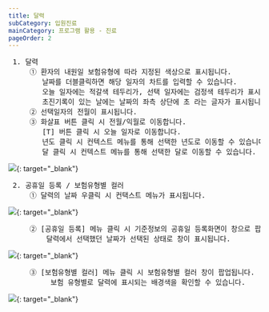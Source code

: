 ```yaml
---
title: 달력
subCategory: 입원진료
mainCategory: 프로그램 활용 - 진료
pageOrder: 2
---
```

<pre>
 <t2><bold>1. 달력 </bold></t2>
     ① 환자의 내원일 보험유형에 따라 지정된 색상으로 표시됩니다. 
        날짜를 더블클릭하면 해당 일자의 차트를 입력할 수 있습니다.
        오늘 일자에는 적갈색 테두리가, 선택 일자에는 검정색 테두리가 표시됩니다. 
        초진기록이 있는 날에는 날짜의 좌측 상단에 초 라는 글자가 표시됩니다.
     ② 선택일자의 전월이 표시됩니다.
     ③ 화살표 버튼 클릭 시 전월/익월로 이동합니다.
        [T] 버튼 클릭 시 오늘 일자로 이동합니다.
        년도 클릭 시 컨텍스트 메뉴를 통해 선택한 년도로 이동할 수 있습니다.
        달 클릭 시 컨텍스트 메뉴를 통해 선택한 달로 이동할 수 있습니다.
</pre>

[![](/images/{{page.url}}_1.png)](/images/{{page.url}}_1.png){: target="_blank"}

<pre>
 <t2><bold>2. 공휴일 등록 / 보험유형별 컬러</bold></t2>
     ① 달력의 날짜 우클릭 시 컨택스트 메뉴가 표시됩니다.
</pre>
[![](/images/{{page.url}}_2.png)](/images/{{page.url}}_2.png){: target="_blank"}

<pre>
     ② [공휴일 등록] 메뉴 클릭 시 기준정보의 공휴일 등록화면이 창으로 팝업됩니다.
         달력에서 선택했던 날짜가 선택된 상태로 창이 표시됩니다.
</pre>
[![](/images/{{page.url}}_3.png)](/images/{{page.url}}_3.png){: target="_blank"}

<pre>
     ③ [보험유형별 컬러] 메뉴 클릭 시 보험유형별 컬러 창이 팝업됩니다.
          보험 유형별로 달력에 표시되는 배경색을 확인할 수 있습니다.
</pre>
[![](/images/{{page.url}}_4.png)](/images/{{page.url}}_4.png){: target="_blank"}